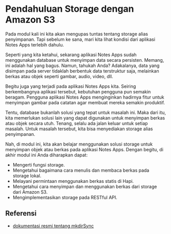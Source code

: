 # Pendahuluan Storage dengan Amazon S3

Pada modul kali ini kita akan mengupas tuntas tentang storage alias penyimpanan. Tapi sebelum ke sana, mari kita lihat kondisi dari aplikasi Notes Apps terlebih dahulu.

Seperti yang kita ketahui, sekarang aplikasi Notes Apps sudah menggunakan database untuk menyimpan data secara persisten. Memang, ini adalah hal yang bagus. Namun, tahukah Anda? Adakalanya, data yang disimpan pada server tidaklah berbentuk data terstruktur saja, melainkan berkas atau objek seperti gambar, audio, video, dll.

Begitu juga yang terjadi pada aplikasi Notes Apps kita. Seiring berkembangnya aplikasi tersebut, kebutuhan pengguna pun semakin beragam. Pengguna aplikasi Notes Apps menginginkan hadirnya fitur untuk menyimpan gambar pada catatan agar membuat mereka semakin produktif.

Tentu, database bukanlah solusi yang tepat untuk masalah ini. Maka dari itu, kita memerlukan solusi lain yang dapat digunakan untuk menyimpan berkas atau objek secara utuh. Tenang, selalu ada jalan keluar untuk setiap masalah. Untuk masalah tersebut, kita bisa menyediakan storage alias penyimpanan.

Nah, di modul ini, kita akan belajar menggunakan solusi storage untuk menyimpan objek atau berkas pada aplikasi Notes Apps. Dengan begitu, di akhir modul ini Anda diharapkan dapat:

- Mengerti fungsi storage.
- Mengetahui bagaimana cara menulis dan membaca berkas pada storage lokal.
- Melayani permintaan menggunakan berkas statis di Hapi.
- Mengetahui cara menyimpan dan menggunakan berkas dari storage dari Amazon S3.
- Mengimplementasikan storage pada RESTful API.

## Referensi

- [dokumentasi resmi tentang mkdirSync](https://nodejs.org/api/fs.html#fs_fs_mkdirsync_path_options)
